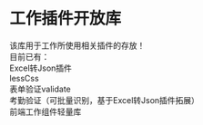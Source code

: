# 工作插件开放库<br>
该库用于工作所使用相关插件的存放！<br>
目前已有：<br>
Excel转Json插件<br>
lessCss<br>
表单验证validate<br>
考勤验证（可批量识别，基于Excel转Json插件拓展）<br>
前端工作组件轻量库<br>

